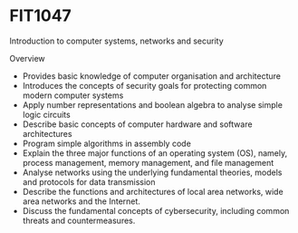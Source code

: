 # FIT1047
Introduction to computer systems, networks and security

Overview
- Provides basic knowledge of computer organisation and architecture
- Introduces the concepts of security goals for protecting common modern computer systems
- Apply number representations and boolean algebra to analyse simple logic circuits
- Describe basic concepts of computer hardware and software architectures
- Program simple algorithms in assembly code
- Explain the three major functions of an operating system (OS), namely, process management, memory management, and file management
- Analyse networks using the underlying fundamental theories, models and protocols for data transmission
- Describe the functions and architectures of local area networks, wide area networks and the Internet.
- Discuss the fundamental concepts of cybersecurity, including common threats and countermeasures.
